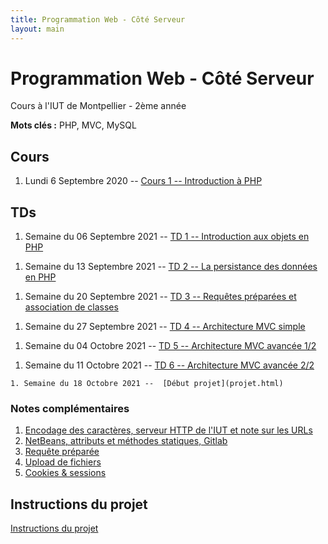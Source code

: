 ```yaml
---
title: Programmation Web - Côté Serveur
layout: main
---
```


# Programmation Web - Côté Serveur
Cours à l'IUT de Montpellier - 2ème année

**Mots clés :** PHP, MVC, MySQL

## Cours

1. Lundi 6 Septembre 2020 -- [Cours 1 -- Introduction à PHP](classes/class1.html)  
   <!-- Accéder à l'[amphi à distance via Moodle](https://moodle.umontpellier.fr/mod/bigbluebuttonbn/view.php?id=291203) -->
   <!-- et à son enregistrement -->

## TDs

1. Semaine du 06 Septembre 2021 -- [TD 1 -- Introduction aux objets en PHP](tutorials/tutorial1.html) 
<!-- ([English version](tutorials/tutorial1-en.html)) -->
1. Semaine du 13 Septembre 2021 -- [TD 2 -- La persistance des données en PHP](tutorials/tutorial2.html) 
<!-- ([English version](tutorials/tutorial2-en.html)) -->
 1. Semaine du 20 Septembre 2021 -- [TD 3 -- Requêtes préparées et association de classes](tutorials/tutorial3.html)
<!-- <\!-- ([English version](tutorials/tutorial3-en.html)) -\-> -->
1. Semaine du 27 Septembre 2021 --  [TD 4 -- Architecture MVC simple](tutorials/tutorial4.html)
<!-- <\!-- ([English version](tutorials/tutorial4-en.html)) -\-> -->
1. Semaine du 04 Octobre 2021 -- [TD 5 -- Architecture MVC avancée 1/2](tutorials/tutorial5.html)
<!-- <\!-- ([English version](tutorials/tutorial5-en.html)) -\-> -->
1. Semaine du 11 Octobre 2021 --  [TD 6 -- Architecture MVC avancée 2/2](tutorials/tutorial6.html)
<!-- <\!-- ([English version](tutorials/tutorial6-en.html)) -\-> -->
	1. Semaine du 18 Octobre 2021 --  [Début projet](projet.html) 
<!-- 1. Semaine du 25 Octobre 2021 -- [Projet](projet.html) -->
<!-- 1. Semaine du 08 Novembre 2021 -- -->
<!--    [TD 7 -- Cookies & Sessions](tutorials/tutorial7.html) ([English version](tutorials/tutorial7-en.html)) puis projet -->
<!-- 1. Semaine du 15 Novembre 2021 -- -->
<!--    [TD 8 -- Authentification & Validation par email](tutorials/tutorial8.html) ([English version](tutorials/tutorial8-en.html)) -->
<!--    puis projet -->
<!-- 1. Semaine du 22 Novembre 2021 -- 3h projet -->
<!-- 1. Semaine du 29 Novembre 2021 -- 3h projet -->
<!-- 1. Semaine du 06 Décembre 2021 -- soutenances du projet -->
<!-- 1. Semaine du 13 Décembre -- examen -->

### Notes complémentaires

1. [Encodage des caractères, serveur HTTP de l'IUT et note sur les URLs]({{site.baseurl}}/assets/tut1-complement.html)
2. [NetBeans, attributs et méthodes statiques, Gitlab]({{site.baseurl}}/assets/tut2-complement.html)
3. [Requête préparée]({{site.baseurl}}/assets/tut3-complement.html)
4. [Upload de fichiers]({{site.baseurl}}/assets/tut4-complement.html)
5. [Cookies & sessions]({{site.baseurl}}/assets/tut7-complement.html)


## Instructions du projet

[Instructions du projet](projet.html)


<!-- ## Chat -->

<!-- Le chat -->
<!-- [gitter.im/romainlebreton/ProgWeb-CoteServeur ![Join the chat at https://gitter.im/romainlebreton/ProgWeb-CoteServeur](https://badges.gitter.im/romainlebreton/ProgWeb-CoteServeur.svg)](https://gitter.im/romainlebreton/ProgWeb-CoteServeur) -->
<!-- vous permet de discuter au sujet de ce cours à tout moment (nécessite un compte GitHub ou Twitter). -->

